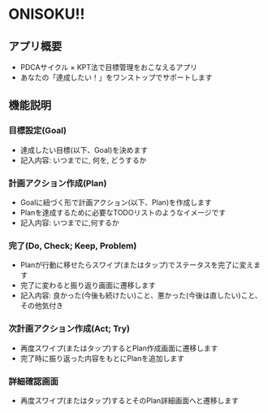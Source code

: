 ONISOKU!!
===============

## アプリ概要
* PDCAサイクル × KPT法で目標管理をおこなえるアプリ
* あなたの「達成したい！」をワンストップでサポートします

## 機能説明
### 目標設定(Goal)
* 達成したい目標(以下、Goal)を決めます
* 記入内容: いつまでに, 何を, どうするか

### 計画アクション作成(Plan)
* Goalに紐づく形で計画アクション(以下、Plan)を作成します
* Planを達成するために必要なTODOリストのようなイメージです
* 記入内容: いつまでに,何するか

### 完了(Do, Check; Keep, Problem)
* Planが行動に移せたらスワイプ(またはタップ)でステータスを完了に変えます
* 完了に変わると振り返り画面に遷移します
* 記入内容: 良かった(今後も続けたい)こと、悪かった(今後は直したい)こと、その他気付き

### 次計画アクション作成(Act; Try)
* 再度スワイプ(またはタップ)するとPlan作成画面に遷移します
* 完了時に振り返った内容をもとにPlanを追加します

### 詳細確認画面
* 再度スワイプ(またはタップ)するとそのPlan詳細画面へと遷移します


